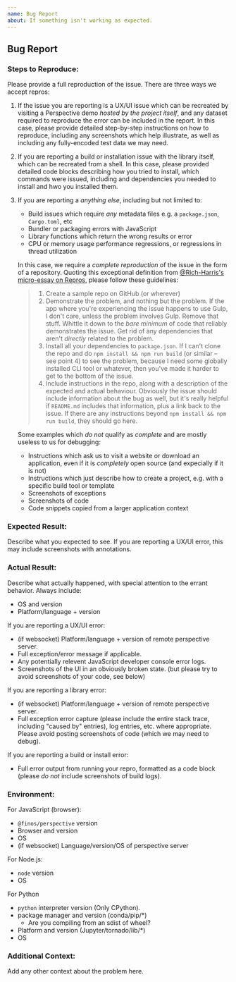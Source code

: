 ```yaml
---
name: Bug Report
about: If something isn't working as expected.
---
```


## Bug Report

### Steps to Reproduce:

Please provide a full reproduction of the issue. There are three ways we accept
repros:

1.  If the issue you are reporting is a UX/UI issue which can be recreated by
    visiting a Perspective demo _hosted by the project itself_, and any dataset
    required to reproduce the error can be included in the report. In this case,
    please provide detailed step-by-step instructions on how to reproduce,
    including any screenshots which help illustrate, as well as including any
    fully-encoded test data we may need.

2.  If you are reporting a build or installation issue with the library itself,
    which can be recreated from a shell. In this case, please provided detailed
    code blocks describing how you tried to install, which commands were issued,
    including and dependencies you needed to install and hwo you installed them.

3.  If you are reporting a _anything else_, including but not limited to:

    -   Build issues which require _any_ metadata files e.g. a `package.json`,
        `Cargo.toml`, etc
    -   Bundler or packaging errors with JavaScript
    -   Library functions which return the wrong results or error
    -   CPU or memory usage performance regressions, or regressions in thread
        utilization

    In this case, we require a _complete reproduction_ of the issue in the form
    of a repository. Quoting this exceptional definition from
    [@Rich-Harris's micro-essay on Repros](https://gist.github.com/Rich-Harris/88c5fc2ac6dc941b22e7996af05d70ff),
    please follow these guidelines:

    > 1.  Create a sample repo on GitHub (or wherever)
    > 2.  Demonstrate the problem, and nothing but the problem. If the app where
    >     you're experiencing the issue happens to use Gulp, I don't care,
    >     unless the problem involves Gulp. Remove that stuff. Whittle it down
    >     to the _bare minimum_ of code that reliably demonstrates the issue.
    >     Get rid of any dependencies that aren't _directly_ related to the
    >     problem.
    > 3.  Install all your dependencies to `package.json`. If I can't clone the
    >     repo and do `npm install && npm run build` (or similar – see point 4)
    >     to see the problem, because I need some globally installed CLI tool or
    >     whatever, then you've made it harder to get to the bottom of the
    >     issue.
    > 4.  Include instructions in the repo, along with a description of the
    >     expected and actual behaviour. Obviously the issue should include
    >     information about the bug as well, but it's really helpful if
    >     `README.md` includes that information, plus a link back to the issue.
    >     If there are any instructions beyond `npm install && npm run build`,
    >     they should go here.

    Some examples which _do not_ qualify as _complete_ and are mostly useless to
    us for debugging:

    -   Instructions which ask us to visit a website or download an application,
        even if it is _completely_ open source (and expecially if it is not)
    -   Instructions which just describe how to create a project, e.g. with a
        specific build tool or template
    -   Screenshots of exceptions
    -   Screenshots of code
    -   Code snippets copied from a larger application context

### Expected Result:

Describe what you expected to see. If you are reporting a UX/UI error, this may
include screenshots with annotations.

### Actual Result:

Describe what actually happened, with special attention to the errant behavior.
Always include:

-   OS and version
-   Platform/language + version

If you are reporting a UX/UI error:

-   (if websocket) Platform/language + version of remote perspective server.
-   Full exception/error message if applicable.
-   Any potentially relevent JavaScript developer console error logs.
-   Screenshots of the UI in an obviously broken state. (but please try to avoid
    screenshots of your code, see below)

If you are reporting a library error:

-   (if websocket) Platform/language + version of remote perspective server.
-   Full exception error capture (please include the entire stack trace,
    including "caused by" entries), log entries, etc. where appropriate. Please
    avoid posting screenshots of code (which we may need to debug).

If you are reporting a build or install error:

-   Full error output from running your repro, formatted as a code block (please
    _do not_ include screenshots of build logs).

### Environment:

For JavaScript (browser):

-   `@finos/perspective` version
-   Browser and version
-   OS
-   (if websocket) Language/version/OS of perspective server

For Node.js:

-   `node` version
-   OS

For Python

-   `python` interpreter version (Only CPython).
-   package manager and version (conda/pip/\*)
    -   Are you compiling from an sdist of wheel?
-   Platform and version (Jupyter/tornado/lib/\*)
-   OS

### Additional Context:

Add any other context about the problem here.
